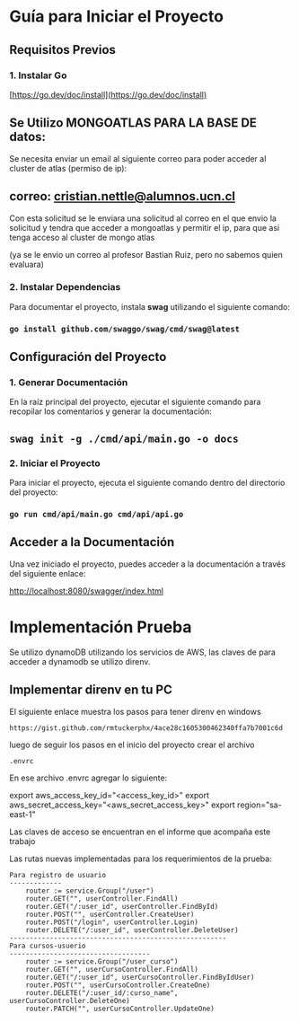 # Guía para Iniciar el Proyecto

## Requisitos Previos

### 1. Instalar Go

[https://go.dev/doc/install](https://go.dev/doc/install)


## Se Utilizo MONGOATLAS PARA LA BASE DE datos:

Se necesita enviar un email al siguiente correo para poder acceder al cluster de atlas (permiso de ip):

## correo: cristian.nettle@alumnos.ucn.cl

Con esta solicitud se le enviara una solicitud al correo en el que envio la solicitud y tendra que acceder a mongoatlas y permitir el ip, para que asi tenga acceso al cluster de mongo atlas

(ya se le envio un correo al profesor Bastian Ruiz, pero no sabemos quien evaluara)

### 2. Instalar Dependencias

Para documentar el proyecto, instala **swag** utilizando el siguiente comando:

### `go install github.com/swaggo/swag/cmd/swag@latest`

## Configuración del Proyecto

### 1. Generar Documentación

En la raíz principal del proyecto, ejecutar el siguiente comando para recopilar los comentarios y generar la documentación:

## `swag init -g ./cmd/api/main.go -o docs`

### 2. Iniciar el Proyecto

Para iniciar el proyecto, ejecuta el siguiente comando dentro del directorio del proyecto:

### `go run cmd/api/main.go cmd/api/api.go`

## Acceder a la Documentación

Una vez iniciado el proyecto, puedes acceder a la documentación a través del siguiente enlace:

[http://localhost:8080/swagger/index.html](http://localhost:8080/swagger/index.html)


# Implementación Prueba 

Se utilizo dynamoDB utilizando los servicios de AWS, las claves de para acceder a dynamodb se utilizo 
direnv.

## Implementar direnv en tu PC
El siguiente enlace muestra los pasos para tener direnv en windows
```
https://gist.github.com/rmtuckerphx/4ace28c1605300462340ffa7b7001c6d
```
luego de seguir los pasos en el inicio del proyecto crear el archivo
```
.envrc
```
En ese archivo .envrc agregar lo siguiente:

export aws_access_key_id="<access_key_id>"
export aws_secret_access_key="<aws_secret_access_key>"
export region="sa-east-1"

Las claves de acceso se encuentran en el informe que acompaña este trabajo


Las rutas nuevas implementadas para los requerimientos de la prueba:
```
Para registro de usuario
-------------
	router := service.Group("/user")
	router.GET("", userController.FindAll)
	router.GET("/:user_id", userController.FindById)
	router.POST("", userController.CreateUser)
	router.POST("/login", userController.Login)
	router.DELETE("/:user_id", userController.DeleteUser)
------------------------------------------------------
Para cursos-usuerio
-----------------------------------
	router := service.Group("/user_curso")
	router.GET("", userCursoController.FindAll)
	router.GET("/:user_id", userCursoController.FindByIdUser)
	router.POST("", userCursoController.CreateOne)
	router.DELETE("/:user_id/:curso_name", userCursoController.DeleteOne)
	router.PATCH("", userCursoController.UpdateOne)
```









